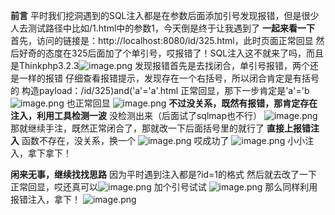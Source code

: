 **前言**
平时我们挖洞遇到的SQL注入都是在参数后面添加引号发现报错，但是很少人去测试路径中比如/1.html中的参数1，今天倒是终于让我遇到了
**一起来看一下**
首先，访问的链接是：http://localhost:8080/id/325.html，此时页面正常回显
然后好奇的态度在325后面加了个单引号，哎报错了！SQL注入这不就来了吗，而且是Thinkphp3.2.3![image.png](https://cdn.nlark.com/yuque/0/2024/png/34467383/1714106989602-a962d27c-fe31-4e31-b941-4ec423144bda.png#averageHue=%23f8f7f7&clientId=u9bd6feb3-4143-4&from=paste&height=700&id=uf5a29c1a&originHeight=1050&originWidth=1876&originalType=binary&ratio=1.5&rotation=0&showTitle=false&size=393457&status=done&style=none&taskId=uac4a21bf-b44c-4056-a616-44c2035cac5&title=&width=1250.6666666666667)
发现报错首先是去找闭合，单引号报错，两个还是一样的报错
仔细查看报错提示，发现存在一个右括号，所以闭合肯定是有括号的
构造payload：/id/325)and('a'='a'.html
正常回显，那下一步肯定是'a'='b![image.png](https://cdn.nlark.com/yuque/0/2024/png/34467383/1714107026166-176faebe-bf0d-4f17-a5ea-23b1368afecc.png#averageHue=%23c3c3c0&clientId=u9bd6feb3-4143-4&from=paste&height=166&id=u263a9d79&originHeight=249&originWidth=1771&originalType=binary&ratio=1.5&rotation=0&showTitle=false&size=158222&status=done&style=none&taskId=ua7a28976-9a19-40f2-aa55-07b1c2a3425&title=&width=1180.6666666666667)
也正常回显
![image.png](https://cdn.nlark.com/yuque/0/2024/png/34467383/1714100597084-06a390d8-1e53-4bd3-ab49-5786cb0d5573.png#averageHue=%23b4b5b1&clientId=u21db6f9f-a620-4&from=paste&height=211&id=u5e0d176b&originHeight=316&originWidth=2559&originalType=binary&ratio=1.5&rotation=0&showTitle=false&size=54068&status=done&style=none&taskId=u7790239b-9e5a-4cce-a804-84351b46989&title=&width=1706)
**不过没关系，既然有报错，那肯定存在注入，利用工具检测一波**
没检测出来（后面试了sqlmap也不行）
![image.png](https://cdn.nlark.com/yuque/0/2024/png/34467383/1714100848065-7403cf23-4e0d-4276-be41-b4df65a47a6a.png#averageHue=%23f8f8f8&clientId=u21db6f9f-a620-4&from=paste&height=652&id=ue96dcc5a&originHeight=978&originWidth=1311&originalType=binary&ratio=1.5&rotation=0&showTitle=false&size=114481&status=done&style=none&taskId=u64c5a80e-a96e-42b3-9961-98c5460615f&title=&width=874)
那就继续手注，既然正常闭合了，那就改一下后面括号里的就行了
**直接上报错注入**
函数不存在，没关系，换一个
![image.png](https://cdn.nlark.com/yuque/0/2024/png/34467383/1714100999227-6c7683f0-6ced-4ec9-a95a-37c007d083c6.png#averageHue=%23f9f9f8&clientId=u21db6f9f-a620-4&from=paste&height=1026&id=ua7125bc7&originHeight=1539&originWidth=2559&originalType=binary&ratio=1.5&rotation=0&showTitle=false&size=337178&status=done&style=none&taskId=u63117ddb-9d04-4da8-902f-05420053648&title=&width=1706)
哎成功了
![image.png](https://cdn.nlark.com/yuque/0/2024/png/34467383/1714101079013-0df13d47-1aac-406b-a40e-f05d94253032.png#averageHue=%23fafaf9&clientId=u21db6f9f-a620-4&from=paste&height=1026&id=uf19ee966&originHeight=1539&originWidth=2559&originalType=binary&ratio=1.5&rotation=0&showTitle=false&size=322411&status=done&style=none&taskId=ua4d9dffb-5788-465c-82df-242379ba7c1&title=&width=1706)
小小注入，拿下拿下！

**闲来无事，继续找找思路**
因为平时遇到注入都是?id=1的格式
然后就去改了一下
正常回显，哎还真可以![image.png](https://cdn.nlark.com/yuque/0/2024/png/34467383/1714107111364-2eef6286-bbd0-4792-b3ae-bc805d49fe5a.png#averageHue=%23969793&clientId=u9bd6feb3-4143-4&from=paste&height=209&id=u1ab7f285&originHeight=313&originWidth=1770&originalType=binary&ratio=1.5&rotation=0&showTitle=false&size=61633&status=done&style=none&taskId=u73d0a985-a036-4ac9-9914-8ef1561f28c&title=&width=1180)
加个引号试试
![image.png](https://cdn.nlark.com/yuque/0/2024/png/34467383/1714107465093-2393120e-6bf1-4739-9ab1-c144fbf24e66.png#averageHue=%23f7f6f6&clientId=u540338d6-bed5-4&from=paste&height=821&id=ue5006378&originHeight=1354&originWidth=2499&originalType=binary&ratio=1.6500000953674316&rotation=0&showTitle=false&size=322611&status=done&style=none&taskId=u80b1eff0-cd19-4b13-a116-586ed77c6fd&title=&width=1514.54536700709)
那么同样利用报错注入，拿下！
![image.png](https://cdn.nlark.com/yuque/0/2024/png/34467383/1714101552156-715bd0b9-d3de-4012-a8e5-f6062bd35ec6.png#averageHue=%23fafafa&clientId=u21db6f9f-a620-4&from=paste&height=403&id=u203845ef&originHeight=604&originWidth=1057&originalType=binary&ratio=1.5&rotation=0&showTitle=false&size=178341&status=done&style=none&taskId=u645e3868-d2bc-460b-9cd9-14061272525&title=&width=704.6666666666666)
